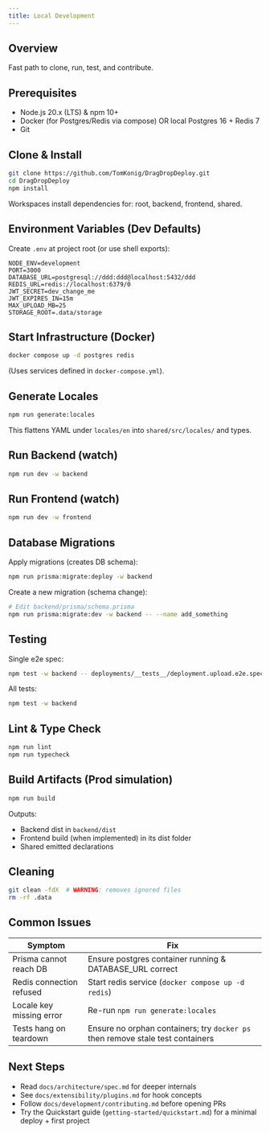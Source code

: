 ```yaml
---
title: Local Development
---
```


## Overview

Fast path to clone, run, test, and contribute.

## Prerequisites

- Node.js 20.x (LTS) & npm 10+
- Docker (for Postgres/Redis via compose) OR local Postgres 16 + Redis 7
- Git

## Clone & Install

```bash
git clone https://github.com/TomKonig/DragDropDeploy.git
cd DragDropDeploy
npm install
```

Workspaces install dependencies for: root, backend, frontend, shared.

## Environment Variables (Dev Defaults)

Create `.env` at project root (or use shell exports):

```env
NODE_ENV=development
PORT=3000
DATABASE_URL=postgresql://ddd:ddd@localhost:5432/ddd
REDIS_URL=redis://localhost:6379/0
JWT_SECRET=dev_change_me
JWT_EXPIRES_IN=15m
MAX_UPLOAD_MB=25
STORAGE_ROOT=.data/storage
```

## Start Infrastructure (Docker)

```bash
docker compose up -d postgres redis
```

(Uses services defined in `docker-compose.yml`).

## Generate Locales

```bash
npm run generate:locales
```

This flattens YAML under `locales/en` into `shared/src/locales/` and types.

## Run Backend (watch)

```bash
npm run dev -w backend
```

## Run Frontend (watch)

```bash
npm run dev -w frontend
```

## Database Migrations

Apply migrations (creates DB schema):

```bash
npm run prisma:migrate:deploy -w backend
```

Create a new migration (schema change):

```bash
# Edit backend/prisma/schema.prisma
npm run prisma:migrate:dev -w backend -- --name add_something
```

## Testing

Single e2e spec:

```bash
npm test -w backend -- deployments/__tests__/deployment.upload.e2e.spec.ts --runInBand
```

All tests:

```bash
npm test -w backend
```

## Lint & Type Check

```bash
npm run lint
npm run typecheck
```

## Build Artifacts (Prod simulation)

```bash
npm run build
```

Outputs:

- Backend dist in `backend/dist`
- Frontend build (when implemented) in its dist folder
- Shared emitted declarations

## Cleaning

```bash
git clean -fdX  # WARNING: removes ignored files
rm -rf .data
```

## Common Issues

| Symptom | Fix |
|---------|-----|
| Prisma cannot reach DB | Ensure postgres container running & DATABASE_URL correct |
| Redis connection refused | Start redis service (`docker compose up -d redis`) |
| Locale key missing error | Re-run `npm run generate:locales` |
| Tests hang on teardown | Ensure no orphan containers; try `docker ps` then remove stale test containers |

## Next Steps

- Read `docs/architecture/spec.md` for deeper internals
- See `docs/extensibility/plugins.md` for hook concepts
- Follow `docs/development/contributing.md` before opening PRs
- Try the Quickstart guide (`getting-started/quickstart.md`) for a minimal deploy + first project
